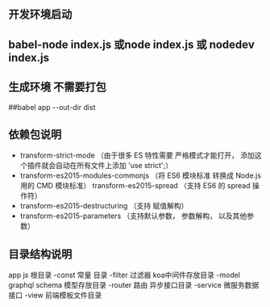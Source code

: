 ## 开发环境启动
## babel-node index.js 或node index.js 或 nodedev index.js
## 
## 生成环境 不需要打包
##babel app --out-dir dist 
## 依赖包说明
- transform-strict-mode （由于很多 ES 特性需要 严格模式才能打开， 添加这个插件就会自动在所有文件上添加 'use strict';）
- transform-es2015-modules-commonjs （将 ES6 模块标准 转换成 Node.js 用的 CMD 模块标准）
transform-es2015-spread （支持 ES6 的 spread 操作符）
- transform-es2015-destructuring （支持 赋值解构）
- transform-es2015-parameters （支持默认参数， 参数解构， 以及其他参数）

## 目录结构说明
app  js 根目录
  -const 常量 目录
  -filter 过滤器 koa中间件存放目录
  -model graphql schema 模型存放目录
  -router 路由 异步接口目录
  -service 微服务数据接口
  -view 前端模板文件目录
